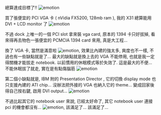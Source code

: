 總算達成目標了!! ![emotion](/images/2005-04-04-x31-dvi-output/emotion-11.gif)

買了張便宜的 PCI VGA 卡 ( nVidia FX5200, 128mb ram ), 我的 X31 總算能用 DVI + LCD monitor 了 ![emotion](/images/2005-04-04-x31-dvi-output/emotion-21.gif)

不過 dock 上唯一的一個 PCI slot 拿來裝 vga card, 原本的 1394 卡只好拔掉, 看來得再去物色一張便宜的 PCMCIA 1394 card 來用, 真是大工程...

換了 VGA 卡, 當然是滿意啦 ![emotion](/images/2005-04-04-x31-dvi-output/emotion-2.gif), 效果比內建的強太多, 爽度也不一樣, 不過也有一些缺點就是了... 最大的缺點就是換上去的 VGA 不能停用, 也就是我一定得關機才能拔走 notebook. 以前慣用的休眠模式等於失效了. 這是最大的不便... 不能休眠拔了就走, 實在是有點傷腦筋 ![emotion](/images/2005-04-04-x31-dvi-output/emotion-7.gif)

第二個小缺點就是, IBM 附的 Presentation Director , 它的切換 display mode 也只支援內建的 ATI chip... 沒辦法把外接的 VGA 也納入它的 theme... 變成回家後得自己按右鍵, 啟用 DVI output... ![emotion](/images/2005-04-04-x31-dvi-output/emotion-9.gif)

不過比起其它的 notebook user 來說, 已經太好命了, 其它 notebook user 連接 pci 的機會都沒有... ![emotion](/images/2005-04-04-x31-dvi-output/emotion-11.gif), 該滿足了... 該滿足了...